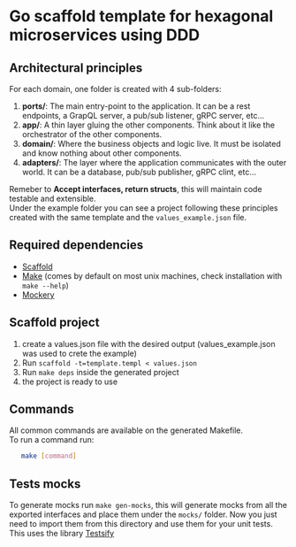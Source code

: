 # Go scaffold template for hexagonal microservices using DDD

## Architectural principles

For each domain, one folder is created with 4 sub-folders:

1. **ports/**: The main entry-point to the application. It can be a rest endpoints, a GrapQL server, a pub/sub listener, gRPC server, etc...
2. **app/**: A thin layer gluing the other components. Think about it like the orchestrator of the other components.
3. **domain/**: Where the business objects and logic live. It must be isolated and know nothing about other components.
4. **adapters/**: The layer where the application communicates with the outer world. It can be a database, pub/sub publisher, gRPC clint, etc...

Remeber to **Accept interfaces, return structs**, this will maintain code testable and extensible.  
Under the example folder you can see a project following these principles created with the same template and the `values_example.json` file.

## Required dependencies

- [Scaffold](https://pkg.go.dev/github.com/metakeule/scaffold)
- [Make](https://www.gnu.org/software/make/manual/make.html) (comes by default on most unix machines, check installation with `make --help`)
- [Mockery](https://github.com/vektra/mockery)

## Scaffold project

1. create a values.json file with the desired output (values_example.json was used to crete the example)
2. Run `scaffold -t=template.templ < values.json`
3. Run `make deps` inside the generated project
4. the project is ready to use

## Commands

All common commands are available on the generated Makefile.  
To run a command run:

```bash
   make [command]
```

## Tests mocks

To generate mocks run `make gen-mocks`, this will generate mocks from all the exported interfaces and place them under the `mocks/` folder. Now you just need to import them from this directory and use them for your unit tests.  
This uses the library [Testsify](https://github.com/stretchr/testify)

